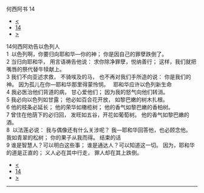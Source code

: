 ﻿





 何西阿书 14




* [<](bible/HOS13.md)
* [14](bible/HOS.md)
* [>](bible/JOL01.md)



 
14何西阿劝告以色列人  
1  以色列啊，你要归向耶和华—你的神； 你是因自己的罪孽跌倒了。  
2 当归向耶和华， 用言语祷告他说： 求你除净罪孽，悦纳善行； 这样，我们就把嘴唇的祭代替牛犊献上。  
3 我们不向亚述求救， 不骑埃及的马， 也不再对我们手所造的说： 你是我们的神。 因为孤儿在你—耶和华那里得蒙怜悯。    耶和华应许以色列新生命  
4 我必医治他们背道的病， 甘心爱他们； 因为我的怒气向他们转消。  
5 我必向以色列如甘露； 他必如百合花开放， 如黎巴嫩的树木扎根。  
6 他的枝条必延长； 他的荣华如橄榄树； 他的香气如黎巴嫩的香柏树。  
7 曾住在他荫下的必归回， 发旺如五谷，开花如葡萄树。 他的香气如黎巴嫩的酒。  
8  以法莲必说： 我与偶像还有什么关涉呢？ 我—耶和华回答他，也必顾念他。 我如青翠的松树； 你的果子从我而得。 结束的话  
9 谁是智慧人？可以明白这些事； 谁是通达人？可以知道这一切。 因为，耶和华的道是正直的； 义人必在其中行走， 罪人却在其上跌倒。 
* [<](bible/HOS13.md)
* [14](bible/HOS.md)
* [>](bible/JOL01.md)





---









